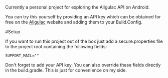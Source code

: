 Currently a personal project for exploring the Aligulac API on Android.

You can try this yourself by providing an API key which can be obtained for free on the [Aligulac](http://aligulac.com/ "Aligulac homepage") website and adding them to your Build.Config.

#Setup

If you want to run this project out of the box just add a secure.properties file to the project root containing the following fields: 
```API_KEY="YOUR_API_KEY"
SUPPORT_MAIL=""
```

Don't forget to add your API key. You can also override these fields directly in the build.gradle. This is just for convenience on my side.

